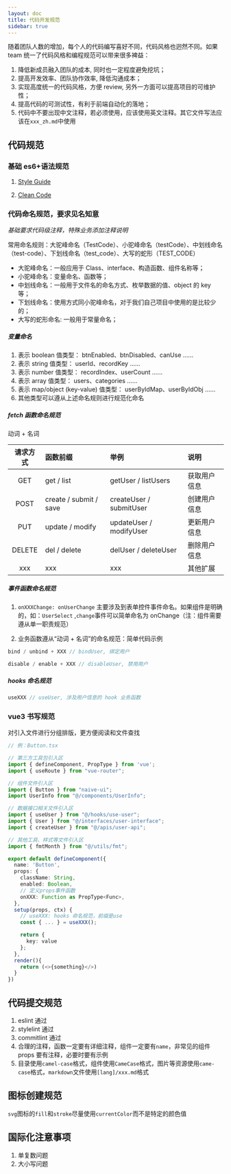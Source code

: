```yaml
---
layout: doc
title: 代码开发规范
sidebar: true
---
```


随着团队人数的增加，每个人的代码编写喜好不同，代码风格也迥然不同。如果 team 统一了代码风格和编程规范可以带来很多裨益：

1. 降低新成员融入团队的成本, 同时也一定程度避免挖坑；
2. 提高开发效率、团队协作效率, 降低沟通成本；
3. 实现高度统一的代码风格，方便 review, 另外一方面可以提高项目的可维护性；
4. 提高代码的可测试性，有利于前端自动化的落地；
5. 代码中不要出现中文注释，若必须使用，应该使用英文注释。其它文件写法应该在`xxx_zh.md`中使用

## 代码规范

### 基础 es6+语法规范

1. [Style Guide](https://bestofjs.org/projects/airbnb-style-guide)

2. [Clean Code](https://bestofjs.org/projects/clean-code)

### 代码命名规范，要求见名知意

_基础要求代码级注释，特殊业务添加注释说明_

常用命名规则：大驼峰命名（TestCode）、小驼峰命名（testCode）、中划线命名（test-code）、下划线命名（test_code）、大写的蛇形（TEST_CODE）

- 大驼峰命名：一般应用于 Class、interface、构造函数、组件名称等；
- 小驼峰命名：变量命名、函数等；
- 中划线命名：一般用于文件名的命名方式、枚举数据的值、object 的 key 等；
- 下划线命名：使用方式同小驼峰命名，对于我们自己项目中使用的是比较少的；
- 大写的蛇形命名: 一般用于常量命名；

##### 变量命名

1. 表示 boolean 值类型： btnEnabled、btnDisabled、canUse ......
2. 表示 string 值类型： userId、recordKey ......
3. 表示 number 值类型： recordIndex、userCount ......
4. 表示 array 值类型： users、categories ......
5. 表示 map/object (key-value) 值类型： userByIdMap、userByIdObj ......
6. 其他类型可以遵从上述命名规则进行规范化命名

##### fetch 函数命名规范

动词 + 名词

| 请求方式 | 函数前缀               | 举例                    | 说明         |
| :------: | :--------------------- | :---------------------- | :----------- |
|   GET    | get / list             | getUser / listUsers     | 获取用户信息 |
|   POST   | create / submit / save | createUser / submitUser | 创建用户信息 |
|   PUT    | update / modify        | updateUser / modifyUser | 更新用户信息 |
|  DELETE  | del / delete           | delUser / deleteUser    | 删除用户信息 |
|   xxx    | xxx                    | xxx                     | 其他扩展     |

##### 事件函数命名规范

1. `onXXXChange: onUserChange` 主要涉及到表单控件事件命名。如果组件是明确的，如：`UserSelect` ,`change`事件可以简单命名为 onChange（注：组件需要遵从单一职责规范）

2. 业务函数遵从“动词 + 名词”的命名规范：简单代码示例

```ts
bind / unbind + XXX // bindUser, 绑定用户

disable / enable + XXX // disableUser, 禁用用户
```

##### hooks 命名规范

```ts
useXXX // useUser, 涉及用户信息的 hook 业务函数
```

### vue3 书写规范

对引入文件进行分组排版，更方便阅读和文件查找

```ts
// 例：Button.tsx

// 第三方工具包引入区
import { defineComponent, PropType } from 'vue';
import { useRoute } from "vue-router";

// 组件文件引入区
import { Button } from "naive-ui";
import UserInfo from "@/components/UserInfo";

// 数据接口相关文件引入区
import { useUser } from "@/hooks/use-user";
import { User } from "@/interfaces/user-interface";
import { createUser } from "@/apis/user-api";

// 其他工具、样式等文件引入区
import { fmtMonth } from "@/utils/fmt";

export default defineComponent({
  name: 'Button',
  props: {
    className: String,
    enabled: Boolean,
    // 定义props事件函数
    onXXX: Function as PropType<Func>,
  },
  setup(props, ctx) {
    // useXXX: hooks 命名规范，前缀是use
    const { ... } = useXXX();

    return {
      key: value
    };
  },
  render(){
    return (<>{something}</>)
  }
})
```

## 代码提交规范

1. eslint 通过
2. stylelint 通过
3. commitlint 通过
4. 合理的注释，函数一定要有详细注释，组件一定要有`name`，非常见的组件 props 要有注释，必要时要有示例
5. 目录使用`camel-case`格式，组件使用`CameCase`格式，图片等资源使用`came-case`格式，`markdown`文件使用`[lang]/xxx.md`格式

## 图标创建规范

`svg`图标的`fill`和`stroke`尽量使用`currentColor`而不是特定的颜色值

## 国际化注意事项

1. 单复数问题
2. 大小写问题
